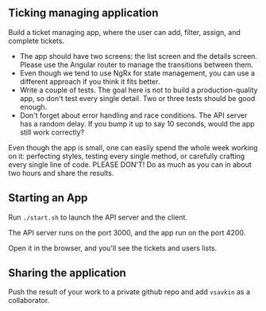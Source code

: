 ## Ticking managing application

Build a ticket managing app, where the user can add, filter, assign, and complete tickets.

- The app should have two screens: the list screen and the details screen. Please use the Angular router to manage the transitions between them.
- Even though we tend to use NgRx for state management, you can use a different approach if you think it fits better.
- Write a couple of tests. The goal here is not to build a production-quality app, so don't test every single detail. Two or three tests should be good enough.
- Don't forget about error handling and race conditions. The API server has a random delay. If you bump it up to say 10 seconds, would the app still work correctly?

Even though the app is small, one can easily spend the whole week working on it: perfecting styles, testing every single method, or carefully crafting every single line of code. PLEASE DON'T! Do as much as you can in about two hours and share the results.

## Starting an App

Run `./start.sh` to launch the API server and the client.

The API server runs on the port 3000, and the app run on the port 4200.

Open it in the browser, and you'll see the tickets and users lists.

## Sharing the application

Push the result of your work to a private github repo and add `vsavkin` as a collaborator.
